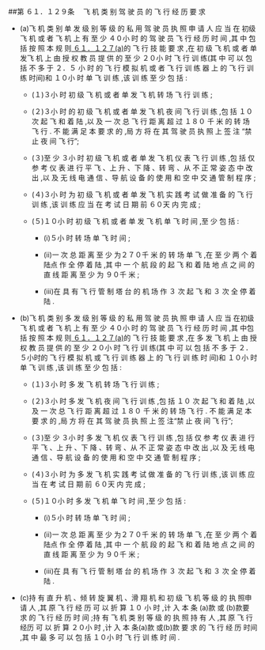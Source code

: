 ##第 ６１．１２９条 　飞 机 类 别 驾 驶 员 的 飞 行 经 历 要 求

- (a)飞 机 类 别 单 发 级 别 等 级 的 私 用 驾 驶 员 执 照 申 请 人 应 当 在 初级 飞 机 或 者 飞 机 上 有 至 少 ４０小 时 的 驾 驶 员 飞 行 经 历 时 间 ,其 中 包 括 按 照 本 规 则[ ６１．１２７(a)](CCAR.61.127.MD)的 飞 行 技 能 要 求 ,在 初 级 飞 机 或 者 单 发飞 机 上 由 授 权 教 员 提 供 的 至 少 ２０小 时 飞 行 训 练(其 中 可 以 包 括 不 多 于 ２．５ 小 时 的 飞 行 模 拟 机 或 者 飞 行 训 练 器 上 的 飞 行 训 练 时间)和 １０小 时 单 飞 训 练 ,该 训 练 至 少 包 括 :

  + (１)３小 时 初 级 飞 机 或 者 单 发 飞 机 转 场 飞 行 训 练 ;

  + (２)３小 时 的 初 级 飞 机 或 者 单 发 飞 机 夜 间 飞 行 训 练 ,包 括 １０ 次 起 飞 和 着 陆 ,以 及 一 次 总 飞 行 距 离 超 过 １８０ 千 米 的 转 场 飞 行 . 不 能 满 足 本 要 求 的 ,局 方 将 在 其 驾 驶 员 执 照 上 签 注 “禁 止 夜 间 飞 行”;

  + (３)至 少 ３小 时 初 级 飞 机 或 者 单 发 飞 机 仪 表 飞 行 训 练 ,包 括 仅 参 考 仪 表 进 行 平 飞 、上 升 、下 降 、转 弯 、从 不 正 常 姿 态 中 改 出 ,以 及 无 线 电 通 信 、导 航 设 备 的 使 用 和 空 中 交 通 管 制 程 序 ;

  + (４)３小 时 为 初 级 飞 机 或 者 单 发 飞 机 实 践 考 试 做 准 备 的 飞 行 训 练 ,该 训 练 应 当 在 考 试 日 期 前 ６０天 内 完 成 ;

  + (５)１０小 时 初 级 飞 机 或 者 单 发 飞 机 单 飞 时 间 ,至 少 包 括 :

    * (i)５小 时 转 场 单 飞 时 间 ;

    * (ii)一 次 总 距 离 至 少 为２７０千 米 的 转 场 单 飞 ,在 至 少 两 个 着 陆点 作 全 停 着 陆 ,其 中 一 个 航 段 的 起 飞 和 着 陆 地 点 之 间 的 直 线 距 离 至 少 为 ９０千 米 ;

    * (iii)在 具 有 飞 行 管 制 塔 台 的 机 场 作 ３ 次 起 飞 和 ３ 次 全 停 着陆 .

- (b)飞 机 类 别 多 发 级 别 等 级 的 私 用 驾 驶 员 执 照 申 请 人 应 当 在初级 飞 机 或 者 飞 机 上 有 至 少 ４０小 时 的 驾 驶 员 飞 行 经 历 时 间 ,其 中包 括 按 照 本 规 则[ ６１．１２７(a)](CCAR.61.127.MD)的 飞 行 技 能 要 求 ,在 多 发 飞 机 上 由 授 权 教 员 提 供 的 至 少 ２０小 时 飞 行 训 练(其 中 可 以 包 括 不 多 于 ２．５小时的 飞 行 模 拟 机 或 飞 行 训 练 器 上 的 飞 行 训 练 时 间)和 １０小 时 单 飞
训 练 ,该 训 练 至 少 包 括 :

  + (１)３小 时 多 发 飞 机 转 场 飞 行 训 练 ; 

  + (２)３小 时 多 发 飞 机 夜 间 飞 行 训 练 ,包 括 １０ 次 起 飞 和 着 陆 ,以及 一 次 总 飞 行 距 离 超 过 １８０ 千 米 的 转 场 飞 行 . 不 能 满 足 本 要 求 的 ,局 方 将 在 其 驾 驶 员 执 照 上 签 注“禁 止 夜 间 飞 行”;

  + (３)至 少 ３小 时 多 发 飞 机 仪 表 飞 行 训 练 ,包 括 仅 参 考 仪 表 进 行 平 飞 、上 升 、下 降 、转 弯 、从 不 正 常 姿 态 中 改 出 ,以 及 无 线 电 通 信 、导 航 设 备 的 使 用 和 空 中 交 通 管 制 程 序 ;

  + (４)３小 时 为 多 发 飞 机 实 践 考 试 做 准 备 的 飞 行 训 练 ,该 训 练 应 当 在 考 试 日 期 前 ６０天 内 完 成 ;

  + (５)１０小 时 多 发 飞 机 单 飞 时 间 ,至 少 包 括 :

    * (i)５小 时 转 场 单 飞 时 间 ; 

    * (ii)一 次 总 距 离 至 少 为２７０千 米 的 转 场 单 飞 ,在 至 少 两 个 着 陆点 作 全 停 着 陆 ,其 中 一 个 航 段 的 起 飞 和 着 陆 地 点 之 间 的 直 线 距 离 至 少 为 ９０千 米 ;

    * (iii)在 具 有 飞 行 管 制 塔 台 的 机 场 作 ３ 次 起 飞 和 ３ 次 全 停 着陆 .

- (c)持 有 直 升 机 、倾 转 旋 翼 机 、滑 翔 机 和 初 级 飞 机 等 级 的 执 照申请 人 ,其 原 飞 行 经 历 可 以 折 算 １０ 小 时 ,计 入 本 条 (a)款 或 (b)款要 求 的 飞 行 经 历 时 间 ;持 有 飞 机 类 别 等 级 的 执 照 持 有 人 ,其 原 飞 行 经历 可 以 折 算 ２０小 时 ,计 入 本 条(a)款 或(b)款 要 求 的 飞 行 经 历 时间 ,其 中 最 多 可 以 包 括 １０小 时 飞 行 训 练 时 间 .
